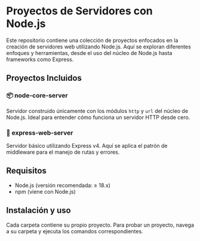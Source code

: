 # Proyectos de Servidores con Node.js

Este repositorio contiene una colección de proyectos enfocados en la creación de servidores web utilizando Node.js. Aquí se exploran diferentes enfoques y herramientas, desde el uso del núcleo de Node.js hasta frameworks como Express.

## Proyectos Incluidos

### 📦 node-core-server
Servidor construido únicamente con los módulos `http` y `url` del núcleo de Node.js. Ideal para entender cómo funciona un servidor HTTP desde cero.

### 🚀 express-web-server
Servidor básico utilizando Express v4. Aquí se aplica el patrón de middleware para el manejo de rutas y errores.

## Requisitos

- Node.js (versión recomendada: ≥ 18.x)
- npm (viene con Node.js)

## Instalación y uso

Cada carpeta contiene su propio proyecto. Para probar un proyecto, navega a su carpeta y ejecuta los comandos correspondientes.

